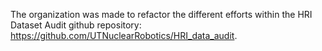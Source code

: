 The organization was made to refactor the different efforts within the HRI Dataset Audit github repository: https://github.com/UTNuclearRobotics/HRI_data_audit.
